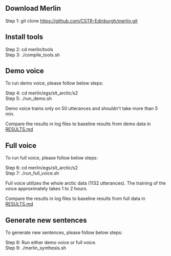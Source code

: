 Download Merlin
---------------

Step 1: git clone https://github.com/CSTR-Edinburgh/merlin.git 

Install tools
-------------

Step 2: cd merlin/tools <br/>
Step 3: ./compile_tools.sh

Demo voice
----------

To run demo voice, please follow below steps:
 
Step 4: cd merlin/egs/slt_arctic/s2 <br/>
Step 5: ./run_demo.sh

Demo voice trains only on 50 utterances and shouldn't take more than 5 min. 

Compare the results in log files to baseline results from demo data in [RESULTS.md](https://github.com/CSTR-Edinburgh/merlin/blob/master/egs/slt_arctic/s2/RESULTS.md)

Full voice
----------

To run full voice, please follow below steps:

Step 6: cd merlin/egs/slt_arctic/s2 <br/>
Step 7: ./run_full_voice.sh

Full voice utilizes the whole arctic data (1132 utterances). The training of the voice approximately takes 1 to 2 hours. 

Compare the results in log files to baseline results from full data in [RESULTS.md](https://github.com/CSTR-Edinburgh/merlin/blob/master/egs/slt_arctic/s2/RESULTS.md)

Generate new sentences
----------------------

To generate new sentences, please follow below steps:

Step 8: Run either demo voice or full voice. <br/>
Step 9: ./merlin_synthesis.sh

